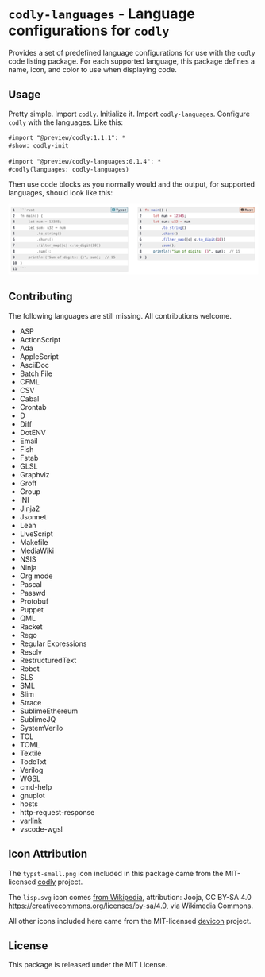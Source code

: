 # `codly-languages` - Language configurations for `codly`

Provides a set of predefined language configurations for use with the `codly`
code listing package. For each supported language, this package defines a
name, icon, and color to use when displaying code.

## Usage

Pretty simple. Import `codly`. Initialize it. Import `codly-languages`.
Configure `codly` with the languages. Like this:

```typst
#import "@preview/codly:1.1.1": *
#show: codly-init

#import "@preview/codly-languages:0.1.4": *
#codly(languages: codly-languages)
```

Then use code blocks as you normally would and the output, for supported
languages, should look like this:

![Example code listings](thumbnail.png)

## Contributing

The following languages are still missing. All contributions welcome.

- ASP
- ActionScript
- Ada
- AppleScript
- AsciiDoc
- Batch File
- CFML
- CSV
- Cabal
- Crontab
- D
- Diff
- DotENV
- Email
- Fish
- Fstab
- GLSL
- Graphviz
- Groff
- Group
- INI
- Jinja2
- Jsonnet
- Lean
- LiveScript
- Makefile
- MediaWiki
- NSIS
- Ninja
- Org mode
- Pascal
- Passwd
- Protobuf
- Puppet
- QML
- Racket
- Rego
- Regular Expressions
- Resolv
- RestructuredText
- Robot
- SLS
- SML
- Slim
- Strace
- SublimeEthereum
- SublimeJQ
- SystemVerilo
- TCL
- TOML
- Textile
- TodoTxt
- Verilog
- WGSL
- cmd-help
- gnuplot
- hosts
- http-request-response
- varlink
- vscode-wgsl

## Icon Attribution

The `typst-small.png` icon included in this package came from the MIT-licensed
[codly](https://github.com/Dherse/codly) project.

The `lisp.svg` icon comes [from
Wikipedia](https://commons.wikimedia.org/wiki/File:Lisp_logo.svg), attribution:
Jooja, CC BY-SA 4.0 <https://creativecommons.org/licenses/by-sa/4.0>, via
Wikimedia Commons.

All other icons included here came from the MIT-licensed
[devicon](https://github.com/devicons/devicon/) project.

## License

This package is released under the MIT License.

